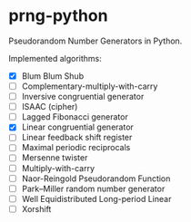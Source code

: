 # prng-python
Pseudorandom Number Generators in Python.


Implemented algorithms:

- [X] Blum Blum Shub
- [ ] Complementary-multiply-with-carry
- [ ] Inversive congruential generator
- [ ] ISAAC (cipher)
- [ ] Lagged Fibonacci generator
- [X] Linear congruential generator
- [ ] Linear feedback shift register
- [ ] Maximal periodic reciprocals
- [ ] Mersenne twister
- [ ] Multiply-with-carry
- [ ] Naor-Reingold Pseudorandom Function
- [ ] Park–Miller random number generator
- [ ] Well Equidistributed Long-period Linear
- [ ] Xorshift
